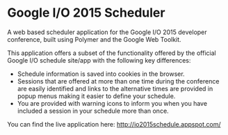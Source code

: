 # Google I/O 2015 Scheduler #
A web based scheduler application for the Google I/O 2015 developer conference, built using Polymer and the Google Web Toolkit.

This application offers a subset of the functionality offered by the official Google I/O schedule site/app with the following key differences:

* Schedule information is saved into cookies in the browser.
* Sessions that are offered at more than one time during the conference are easily identified and links to the alternative times are provided in popup menus making it easier to define your schedule.
* You are provided with warning icons to inform you when you have included a session in your schedule more than once.

You can find the live application here: http://io2015schedule.appspot.com/ 
